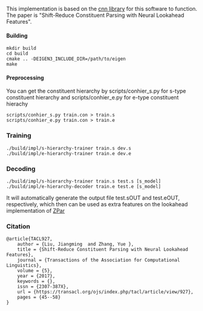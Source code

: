 This implementation is based on the [cnn library](https://github.com/clab/cnn-v1) for this software to function. The paper is "Shift-Reduce Constituent Parsing with Neural Lookahead Features". 

#### Building


    mkdir build
    cd build
    cmake .. -DEIGEN3_INCLUDE_DIR=/path/to/eigen
    make    


#### Preprocessing

You can get the constituent hierarchy by scripts/conhier_s.py for s-type constituent hierarchy and scripts/conhier_e.py for e-type constituent hierachy

    scripts/conhier_s.py train.con > train.s
    scripts/conhier_e.py train.con > train.e

### Training

    ./build/impl/s-hierarchy-trainer train.s dev.s 
    ./build/impl/e-hierarchy-trainer train.e dev.e

### Decoding

    ./build/impl/s-hierarchy-trainer train.s test.s [s_model]
    ./build/impl/e-hierarchy-decoder train.e test.e [s_model]

It will automatically generate the output file test.sOUT and test.eOUT, respectively, which then can be used as extra features on the lookahead implementation of [ZPar](https://github.com/SUTDNLP/ZPar)

### Citation

    @article{TACL927,
	    author = {Liu, Jiangming  and Zhang, Yue },
	    title = {Shift-Reduce Constituent Parsing with Neural Lookahead Features},
	    journal = {Transactions of the Association for Computational Linguistics},
	    volume = {5},
	    year = {2017},
	    keywords = {},
        issn = {2307-387X},
        url = {https://transacl.org/ojs/index.php/tacl/article/view/927},
        pages = {45--58}
    }
